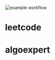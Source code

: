 ![example workflow](https://github.com/andiLeong/leetcode/actions/workflows/test.yml/badge.svg)

# leetcode

# algoexpert
